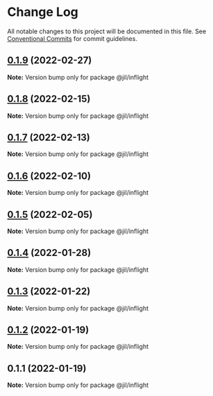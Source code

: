 # Change Log

All notable changes to this project will be documented in this file.
See [Conventional Commits](https://conventionalcommits.org) for commit guidelines.

## [0.1.9](https://github.com/jiljs/jil/compare/@jil/inflight@0.1.8...@jil/inflight@0.1.9) (2022-02-27)

**Note:** Version bump only for package @jil/inflight





## [0.1.8](https://github.com/jiljs/jil/compare/@jil/inflight@0.1.7...@jil/inflight@0.1.8) (2022-02-15)

**Note:** Version bump only for package @jil/inflight





## [0.1.7](https://github.com/jiljs/jil/compare/@jil/inflight@0.1.6...@jil/inflight@0.1.7) (2022-02-13)

**Note:** Version bump only for package @jil/inflight





## [0.1.6](https://github.com/jiljs/jil/compare/@jil/inflight@0.1.5...@jil/inflight@0.1.6) (2022-02-10)

**Note:** Version bump only for package @jil/inflight





## [0.1.5](https://github.com/jiljs/jil/compare/@jil/inflight@0.1.4...@jil/inflight@0.1.5) (2022-02-05)

**Note:** Version bump only for package @jil/inflight





## [0.1.4](https://github.com/jiljs/jil/compare/@jil/inflight@0.1.3...@jil/inflight@0.1.4) (2022-01-28)

**Note:** Version bump only for package @jil/inflight





## [0.1.3](https://github.com/jiljs/jil/compare/@jil/inflight@0.1.2...@jil/inflight@0.1.3) (2022-01-22)

**Note:** Version bump only for package @jil/inflight





## [0.1.2](https://github.com/jiljs/jil/compare/@jil/inflight@0.1.1...@jil/inflight@0.1.2) (2022-01-19)

**Note:** Version bump only for package @jil/inflight





## 0.1.1 (2022-01-19)

**Note:** Version bump only for package @jil/inflight
